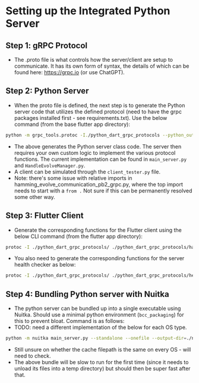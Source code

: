 Setting up the Integrated Python Server
====
Step 1: gRPC Protocol
---
* The .proto file is what controls how the server/client are setup to communicate.  It has its own form of syntax, the details of which can be found here: https://grpc.io (or use ChatGPT).

Step 2: Python Server
---
* When the proto file is defined, the next step is to generate the Python server code that utilizes the defined protocol (need to have the grpc packages installed first - see requirements.txt).  Use the below command (from the base flutter app directory):
```bash
python -m grpc_tools.protoc -I./python_dart_grpc_protocols --python_out=./python_server/server_architecture --pyi_out=./python_server/server_architecture --grpc_python_out=./python_server/server_architecture ./python_dart_grpc_protocols/hamming_evolve_communication.proto
```
* The above generates the Python server class code.  The server then requires your own custom logic to implement the various protocol functions.  The current implementation can be found in `main_server.py` and `HandleEvolveManager.py`.
* A client can be simulated through the `client_tester.py` file.
* Note: there's some issue with relative imports in hamming_evolve_communication_pb2_grpc.py, where the top import needs to start with a `from .`  Not sure if this can be permanently resolved some other way.

Step 3: Flutter Client
---
* Generate the corresponding functions for the Flutter client using the below CLI command (from the flutter app directory):
```bash
protoc -I ./python_dart_grpc_protocols/ ./python_dart_grpc_protocols/hamming_evolve_communication.proto --dart_out=grpc:lib/grpc_client_architecture
```
* You also need to generate the corresponding functions for the server health checker as below:

```bash
protoc -I ./python_dart_grpc_protocols/ ./python_dart_grpc_protocols/health.proto --dart_out=grpc:lib/grpc_client_architecture
```

Step 4: Bundling Python server with Nuitka
---

* The python server can be bundled up into a single executable using Nuitka.  Should use a minimal python environment (`bcc_packaging`) for this to prevent bloat.  Command is as follows:
* TODO: need a different implementation of the below for each OS type.
```bash
python -m nuitka main_server.py --standalone --onefile --output-dir=./nuitka_package --output-filename=hamming_server --include-module=matplotlib.backends.backend_pdf --include-package=matplotlib.backends --onefile-tempdir-spec={HOME}/.nuitka_cache
```
* Still unsure on whether the cache filepath is the same on every OS - will need to check.
* The above bundle will be slow to run for the first time (since it needs to unload its files into a temp directory) but should then be super fast after that.
